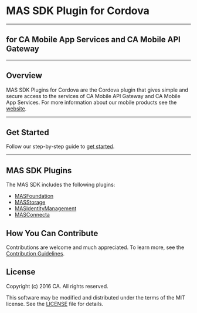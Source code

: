 # MAS SDK Plugin for Cordova
*********************************************************

## for CA Mobile App Services and CA Mobile API Gateway
**********************************************************

## Overview
MAS SDK Plugins for Cordova are the Cordova plugin that gives simple and secure access to the services of CA Mobile API Gateway and CA Mobile App Services. For more information about our mobile products see the [website](http://www.ca.com/us/developers/mas.html).
*********************************************************

## Get Started
Follow our step-by-step guide to [get started](http://www.ca.com/us/developers/mas/get-started.html).
*********************************************************

## MAS SDK Plugins
The MAS SDK includes the following plugins:

* [MASFoundation](https://github.com/CAAPIM/MAS-Foundation-Cordova)
* [MASStorage](https://github.com/CAAPIM/MAS-Storage-Cordova)
* [MASIdentityManagement](https://github.com/CAAPIM/Cordova-MAS-IdentityManagement)
* [MASConnecta](https://github.com/CAAPIM/Cordova-MAS-Connecta)

## How You Can Contribute
Contributions are welcome and much appreciated. To learn more, see the [Contribution Guidelines](https://github.com/CAAPIM/Cordova-MAS-SDK/blob/develop/CONTRIBUTING.md).

## License
Copyright (c) 2016 CA. All rights reserved.

This software may be modified and distributed under the terms of the MIT license. See the [LICENSE](https://github.com/CAAPIM/Cordova-MAS-SDK/blob/master/LICENSE) file for details.
